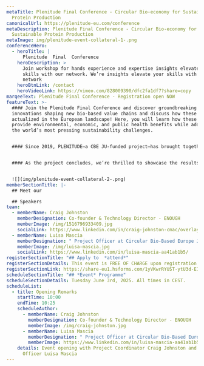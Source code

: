 ```yaml
---
metaTitle: Plenitude Final Conference - Circular Bio-economy for Sustainable
  Protein Production
canonicalUrl: https://plenitude-eu.com/conference
metaDescription: Plenitude Final Conference - Circular Bio-economy for
  Sustainable Protein Production
metaImage: img/plenitude-event-collateral-1-.png
conferenceHero:
  - heroTitle: |
      Plenitude  Final  Conference
    heroDescription: >
      Join workshop for hands experience and expertise insights elevate your
      skills with our network. We’re insights elevate your skills with our
      network
    heroBtnLink: /contact
    heroVideoLink: https://vimeo.com/828009390/dfc2fa1df7?share=copy
marqeeText: Plenitude Final Conference - Registration open NOW
featureText: >-
  #### Join the Plenitude Final Conference and discover groundbreaking
  innovations shaping new bio-based value chains and discuss how these can be
  actualized in the European landscape! Here, you will learn how these solutions
  provide environmental, economic, and public health benefits while addressing
  the world’s most pressing sustainability challenges.


  #### Since 2019, PLENITUDE—a CBE JU-funded project—has brought together 10 European partners from agri-food, biotechnology, academia, and beyond, with €16.9 million in funding from the Circular Bio-based Europe Joint Undertaking. This consortium has pioneered cutting-edge solutions to advance a sustainable future through a unique circular, minimal-waste process for mycoprotein production and its applications in food and beyond.


  #### As the project concludes, we’re thrilled to showcase the results of this transformative journey and host keynote speakers driving innovation and sustainability in the bio-based industry.


  ![](img/plenitude-event-collateral-2-.png)
memberSectionTitle: |-
  ## Meet our 

  ## Speakers
team:
  - memberName: Craig Johnston
    memberDesignation: Co-founder & Technology Director - ENOUGH
    memberImage: /img/1516796933409.jpg
    socialLink: https://www.linkedin.com/in/craig-johnston-cmac/overlay/photo/
  - memberName: Luisa Mascia
    memberDesignation: " Project Officer at Circular Bio-Based Europe Joint Undertaking"
    memberImage: /img/luisa-mascia.jpg
    socialLink: https://www.linkedin.com/in/luisa-mascia-aa41ab1b5/
registerSectionTitle: "## Apply to  *attend*"
registerSectionDetails: This event is FREE OF CHARGE upon registration approval
registerSectionLink: https://share-eu1.hsforms.com/1yVKwrRYUST-ytU3d-EIAkQfnkkg
scheduleSectionTitle: "## *Event* Programme"
scheduleSectionDetails: Tuesday June 3rd, 2025. All times in CEST.
scheduleList:
  - title: Opening Remarks
    startTime: 10:00
    endTime: 10:25
    scheduleAuthor:
      - memberName: Craig Johnston
        memberDesignation: Co-founder & Technology Director - ENOUGH
        memberImage: /img/craig-johnston.jpg
      - memberName: Luisa Mascia
        memberDesignation: " Project Officer at Circular Bio-Based Europe Joint Undertaking"
        memberImage: https://www.linkedin.com/in/luisa-mascia-aa41ab1b5/
    details: Event opening with Project Coordinator Craig Johnston and Project
      Officer Luisa Mascia
---
```

